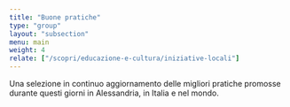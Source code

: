 ```yaml
---
title: "Buone pratiche"
type: "group"
layout: "subsection"
menu: main
weight: 4
relate: ["/scopri/educazione-e-cultura/iniziative-locali"]
---
```


Una selezione in continuo aggiornamento delle migliori pratiche promosse durante questi giorni in Alessandria, in Italia e nel mondo.
